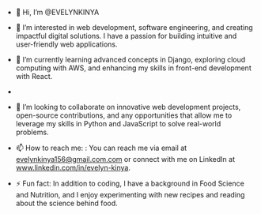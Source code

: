 - 👋 Hi, I’m @EVELYNKINYA
- 👀 I’m interested in web development, software engineering, and creating impactful digital solutions. I have a passion for building intuitive and user-friendly web applications.
- 🌱 I’m currently learning advanced concepts in Django, exploring cloud computing with AWS, and enhancing my skills in front-end development with React.
- 
- 💞️ I’m looking to collaborate on innovative web development projects, open-source contributions, and any opportunities that allow me to leverage my skills in Python and JavaScript to solve real-world problems.
- 📫 How to reach me: : You can reach me via email at evelynkinya156@gmail.com.com or connect with me on LinkedIn at www.linkedin.com/in/evelyn-kinya.

- ⚡ Fun fact: In addition to coding, I have a background in Food Science and Nutrition, and I enjoy experimenting with new recipes and reading about the science behind food.

